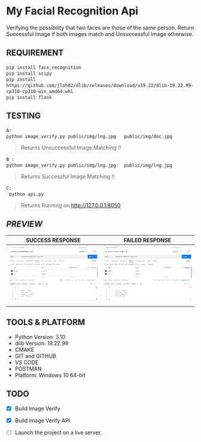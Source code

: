 # My Facial Recognition Api
 Verifying the possibility that two faces are those of the same person. 
 Return Successful Image  if both images match and Unsuccessful Image otherwise. 

## REQUIREMENT 

```
pip install face_recognition
pip install scipy
pip install https://github.com/jloh02/dlib/releases/download/v19.22/dlib-19.22.99-cp310-cp310-win_amd64.whl
pip install flask

```

## TESTING

 
```
A:
python image_verify.py public/img/lng.jpg   public/img/doc.jpg
```
> Returns Unsuccessful Image Matching  !! 



```
B :
python image_verify.py public/img/lng.jpg   public/img/lng.jpg
```
> Returns Successful Image Matching  !! 

```
C:
 python api.py
 ```
 > Returns Running on http://127.0.0.1:8050





## ***PREVIEW***

| SUCCESS RESPONSE | FAILED RESPONSE |
|     ------------- | ------------- |
| ![Main Page](public/screenshot/true.PNG)| ![Main Page](public/screenshot/false.PNG)|




## TOOLS & PLATFORM
- Python Version: 3.10
- dlib Version: 19.22.99
- CMAKE
- GIT and GITHUB
- VS CODE
- POSTMAN
- Platform: Windows 10 64-bit


## TODO

- [x] Build Image Verify

- [x] Build Image Verify API

- [ ] Launch the project on a live server.
